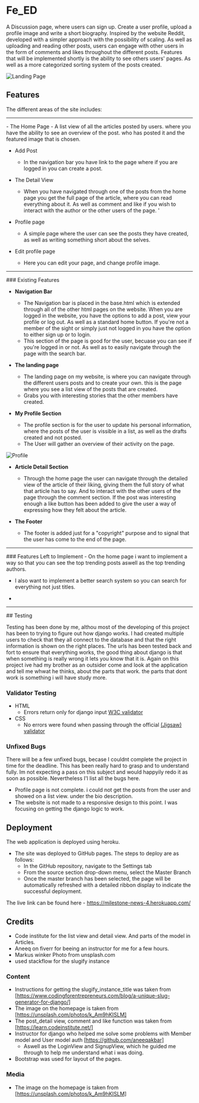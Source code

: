 # Fe_ED

A Discussion page, where users can sign up. Create a user profile, upload a profile image and write a short biography. Inspired by the website Reddit,
developed with a simpler approach with the possibility of scaling. As well as uploading and reading other posts, users can engage with other users in the form of comments and likes throughout the different posts. Features that will be implemented shortly is the ability to see others users' pages.
As well as a more categorized sorting system of the posts created.

![Landing Page](https://github.com/jacobmolsby93/milestone4/blob/main/media/images/readme-images/Sk%C3%A4rmbild%20(35).png?raw=true)

## Features 
The different areas of the site includes: 
<hr>
- The Home Page 
    - A list view of all the articles posted by users. where you have the ability to see an overview of the post. who has posted it and the featured image that is chosen. 

- Add Post
    - In the navigation bar you have link to the page where if you are logged in you can create a post.

- The Detail View
    - When you have navigated through one of the posts from the home page you get the full page of the article, where you can read everything about it. As well as comment and like if you wish to interact with the author or the other users of the page.
'
- Profile page
    - A simple page where the user can see the posts they have created, as well as writing something short about the selves.

- Edit profile page
    - Here you can edit your page, and change profile image.

 <hr>
### Existing Features

- __Navigation Bar__

  - The Navigation bar is placed in the base.html which is extended through all of the other html pages on the website. When you are logged in the website, you have the options to add a post, view your profile or log out. As well as a standard home button. 
  If you're not a member of the sight or simply just not logged in you have the option to either sign up or to login. 
  - This section of the page is good for the user, becuase you can see if you're logged in or not. As well as to easily navigate through the page with the search bar.


- __The landing page__

  - The landing page on my website, is where you can navigate through the different users posts and to create your own. this is the page where you see a list view of the posts that are created.
  - Grabs you with interesting stories that the other members have created.


- __My Profile Section__

  - The profile section is for the user to update his personal information, where the posts of the user is vissible in a list, as well as the drafts created and not posted. 
  - The User will gather an overview of their activity on the page.

![Profile](https://github.com/jacobmolsby93/milestone4/blob/main/media/images/readme-images/Sk%C3%A4rmbild%20(36).png?raw=true)

- __Article Detail Section__

  - Through the home page the user can navigate through the detailed view of the article of their liking, giving them the full story of what that article has to say. And to interact with the other users of the page through the comment section. If the post was interesting enough a like button has been added to give the user a way of expressing how they felt about the article. 


- __The Footer__ 

  - The footer is added just for a "copyright" purpose and to signal that the user has come to the end of the page.

<hr>
### Features Left to Implement
- On the home page i want to implement a way so that you can see the top trending posts aswell as the top trending authors.

- I also want to implement a better search system so you can search for everything not just titles.

-  
<hr>
## Testing 

Testing has been done by me, althou most of the developing of this project has been to trying to figure out how django works. I had created multiple users to check that they all connect to the database and that the right information is shown on the right places. The urls has been tested back and fort to ensure that everything works, the good thing about django is that when something is really wrong it lets you know that it is. 
Again on this project ive had my brother as an outsider come and look at the application and tell me whwat he thinks, about the parts that work. the parts that dont work is something i will have study more. 

### Validator Testing 

- HTML
  - Errors return only for django input [W3C validator](https://github.com/jacobmolsby93/milestone4/blob/main/media/images/readme-images/Sk%C3%A4rmbild%20(42).png?raw=true)
- CSS
  - No errors were found when passing through the official [(Jigsaw) validator](https://github.com/jacobmolsby93/milestone4/blob/main/media/images/readme-images/css-validator.png?raw=true)

### Unfixed Bugs
There will be a few unfixed bugs, becase I couldnt complete the project in time for the deadline. This has been really hard to grasp and to understand fully. Im not expecting a pass on this subject and would happyily redo it as soon as possible.
Nevertheless I'l list all the bugs here.

- Profile page is not complete. i could not get the posts from the user and showed on a list view. under the bio description.
- The website is not made to a responsive design to this point. I was focusing on getting the django logic to work.


## Deployment
The web application is deployed using heroku.

- The site was deployed to GitHub pages. The steps to deploy are as follows: 
  - In the GitHub repository, navigate to the Settings tab 
  - From the source section drop-down menu, select the Master Branch
  - Once the master branch has been selected, the page will be automatically refreshed with a detailed ribbon display to indicate the successful deployment. 

The live link can be found here - https://milestone-news-4.herokuapp.com/

## Credits 
- Code institute for the list view and detail view. And parts of the model in Articles.
- Aneeq on fiverr for beeing an instructor for me for a few hours.
- Markus winker Photo from unsplash.com
- used stackflow for the slugify instance

### Content 
- Instructions for getting the slugify_instance_title was taken from [https://www.codingforentrepreneurs.com/blog/a-unique-slug-generator-for-django/]
- The image on the homepage is taken from [https://unsplash.com/photos/k_Am9hKISLM]
- The post_detail view, comment and like function was taken from [https://learn.codeinstitute.net/]
- Instructor for django who helped me solve some problems with Member model and User model auth [https://github.com/aneeqakbar]
  - Aswell as the LoginView and SignupView, which he guided me through to help me understand what i was doing.
- Bootstrap was used for layout of the pages.

### Media

- The image on the homepage is taken from [https://unsplash.com/photos/k_Am9hKISLM]